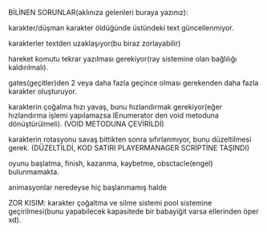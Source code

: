 BİLİNEN SORUNLAR(aklınıza gelenleri buraya yazınız):

karakter/düşman karakter öldüğünde üstündeki text güncellenmiyor.

karakterler textden uzaklaşıyor(bu biraz zorlayabilir)

hareket komutu tekrar yazılması gerekiyor(ray sistemine olan bağlılığı kaldırılmalı).

gates(geçitler)den 2 veya daha fazla geçince olması gerekenden daha fazla karakter oluşturuyor.

karakterin çoğalma hızı yavaş, bunu hızlandırmak gerekiyor(eğer hızlandırma işlemi yapılamazsa IEnumerator den void metoduna dönüştürülmeli).  (VOID METODUNA ÇEVİRİLDİ)

karakterin rotasyonu savaş bittikten sonra sıfırlanmıyor, bunu düzeltilmesi gerek.    (DÜZELTİLDİ, KOD SATIRI PLAYERMANAGER SCRİPTİNE TAŞINDI)

oyunu başlatma, finish, kazanma, kaybetme, obsctacle(engel) bulunmamakta.

animasyonlar neredeyse hiç başlanmamış halde

ZOR KISIM:
karakter çoğaltma ve silme sistemi pool sistemine geçirilmesi(bunu yapabilecek kapasitede bir babayiğit varsa ellerinden öper xd). 
